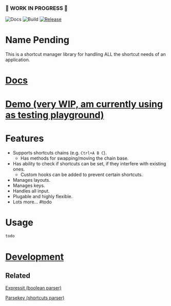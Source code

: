 ### 🚧 WORK IN PROGRESS 🚧


![Docs](https://github.com/alanscodelog/shortcuts-manager/workflows/Docs/badge.svg)
![Build](https://github.com/alanscodelog/shortcuts-manager/workflows/Build/badge.svg)
[![Release](https://github.com/alanscodelog/shortcuts-manager/workflows/Release/badge.svg)](https://www.npmjs.com/package/shortcuts-manager)

# Name Pending

This is a shortcut manager library for handling ALL the shortcut needs of an application.

# [Docs](https://alanscodelog.github.io/shortcuts-manager)

# [Demo (very WIP, am currently using as testing playground)](https://alanscodelog.github.io/shortcuts-manager/demo)

# Features
- Supports shortcuts chains (e.g. `Ctrl+A B C`).
	- Has methods for swapping/moving the chain base.
- Has ability to check if shortcuts can be set, if they interfere with existing ones.
	- Custom hooks can be added to prevent certain shortcuts.
- Manages layouts.
- Manages keys.
- Handles all input.
- Plugable and highly flexible.
- Lots more... #todo

# Usage

```ts
todo
```

# [Development](./docs-src/DEVELOPMENT.md)

## Related

[Expressit (boolean parser)](https://github.com/alanscodelog/expressit)

[Parsekey (shortcuts parser)](https://github.com/alanscodelog/parsekey)
